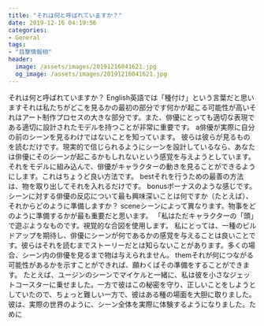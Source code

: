 ```yaml
---
title: "それは何と呼ばれていますか？"
date: 2019-12-16 04:19:56
categories:
- General
tags:
- "目撃情報相"
header:
  image: /assets/images/20191216041621.jpg
  og_image: /assets/images/20191216041621.jpg
---
```


それは何と呼ばれていますか？ English英語では「種付け」という言葉だと思います‬‬それは私たちがどこを見るかの最初の部分です‬何かが起こる可能性が高い‬それはアート制作プロセスの大きな部分です。また、俳優にとっても適切な表現である適切に設計されたモデルを持つことが非常に重要です。 a俳優が実際に自分の前のシーンを見るわけではないことを知っています。 ‬彼らは彼らが見るものを読むだけです。‬現実的で信じられるようにシーンを設計しているなら、あなたは俳優にそのシーンが起こるかもしれないという感覚を与えようとしています。それをモデルに組み込んで、俳優がキャラクターの動きを見ることができるようにします。これはちょうど良い方法です。 bestそれを行うための最善の方法は、物を取り出してそれを入れるだけです。 bonusボーナスのような感じです。シーンに対する俳優の反応について最も興味深いことは何ですか（たとえば）、それからどのように準備しますか？ sceneシーンによって異なります。物事をどのように準備するかが最も重要だと思います。 「私はただキャラクターの「頭」で遊ぶようなものです。視覚的な合図を使用します。 ‬私にとっては、一種のビルドアップを期待し、俳優にシーンが何であるかの感覚を与えることは良いことです。‬彼らはそれを読むまでストーリーだとは知らないことがあります。多くの場合、シーン内の俳優を見るまで物は与えられません。 themそれが何につながる可能性があるかを示すことができれば、願わくばその準備をすることができます。 ‬たとえば、‬ユージンのシーンでマイケルと一緒に、私は彼を小さなジェットコースターに乗せました。‬一方で彼はこの秘密を守り、正しいことをしようとしていたので、ちょっと難しい一方で、彼はある種の場面を大胆に取りました。彼は、実際の世界のように、シーン全体を実際に体験するようになりました。ために
